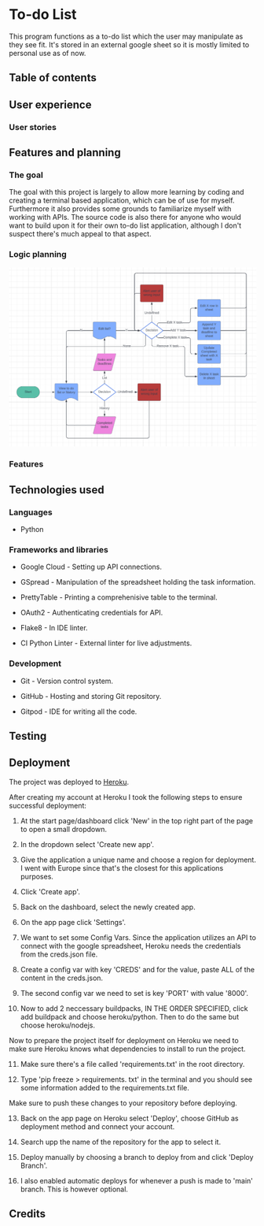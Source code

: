 # To-do List
This program functions as a to-do list which the user may manipulate as they see fit. It's stored in an external google sheet so it is mostly limited to personal use as of now.

## Table of contents

## User experience

### User stories

## Features and planning

### The goal
The goal with this project is largely to allow more learning by coding and creating a terminal based application, which can be of use for myself. Furthermore it also provides some grounds to familiarize myself with working with APIs. The source code is also there for anyone who would want to build upon it for their own to-do list application, although I don't suspect there's much appeal to that aspect.

### Logic planning
![Logic Flowchart](readme-assets/to-do-list-flowchart.png)

### Features

## Technologies used

### Languages
- Python

### Frameworks and libraries
- Google Cloud - Setting up API connections.

- GSpread - Manipulation of the spreadsheet holding the task information.

- PrettyTable - Printing a comprehenisive table to the terminal.

- OAuth2 - Authenticating credentials for API.

- Flake8 - In IDE linter.

- CI Python Linter - External linter for live adjustments.

### Development
- Git - Version control system.

- GitHub - Hosting and storing Git repository.

- Gitpod - IDE for writing all the code.

## Testing

## Deployment
The project was deployed to [Heroku](https://felteng-to-do-list-fc4edcc70d21.herokuapp.com/).

After creating my account at Heroku I took the following steps to ensure successful deployment:

1. At the start page/dashboard click 'New' in the top right part of the page to open a small dropdown.

2. In the dropdown select 'Create new app'.

3. Give the application a unique name and choose a region for deployment. I went with Europe since that's the closest for this applications purposes.

4. Click 'Create app'.

5. Back on the dashboard, select the newly created app.

6. On the app page click 'Settings'.

7. We want to set some Config Vars. Since the application utilizes an API to connect with the google spreadsheet, Heroku needs the credentials from the creds.json file.

8. Create a config var with key 'CREDS' and for the value, paste ALL of the content in the creds.json.

9. The second config var we need to set is key 'PORT' with value '8000'.

10. Now to add 2 neccessary buildpacks, IN THE ORDER SPECIFIED, click add buildpack and choose heroku/python. Then to do the same but choose heroku/nodejs.

Now to prepare the project itself for deployment on Heroku we need to make sure Heroku knows what dependencies to install to run the project.

11. Make sure there's a file called 'requirements.txt' in the root directory.

12. Type 'pip freeze > requirements. txt' in the terminal and you should see some information added to the requirements.txt file.

Make sure to push these changes to your repository before deploying.

13. Back on the app page on Heroku select 'Deploy', choose GitHub as deployment method and connect your account.

14. Search upp the name of the repository for the app to select it.

15. Deploy manually by choosing a branch to deploy from and click 'Deploy Branch'.

16. I also enabled automatic deploys for whenever a push is made to 'main' branch. This is however optional.

## Credits
